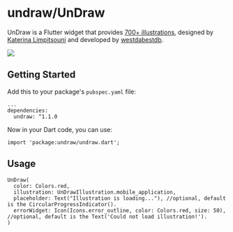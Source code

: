 # undraw/UnDraw

UnDraw is a Flutter widget that provides [700+ illustrations](https://undraw.co/illustrations), designed by [Katerina Limpitsouni](https://twitter.com/ninalimpi) and developed by [westdabestdb](https://www.instagram.com/westdabestdb/).

![](https://media.giphy.com/media/MBf2NBhUXaEufSZFfa/giphy.gif)

## Getting Started
Add this to your package's `pubspec.yaml` file:
```
...
dependencies:
  undraw: ^1.1.0
```

Now in your Dart code, you can use:
```
import 'package:undraw/undraw.dart';
```

## Usage
```
UnDraw(
  color: Colors.red,
  illustration: UnDrawIllustration.mobile_application,
  placeholder: Text("Illustration is loading..."), //optional, default is the CircularProgressIndicator().
  errorWidget: Icon(Icons.error_outline, color: Colors.red, size: 50), //optional, default is the Text('Could not load illustration!').
)
```

